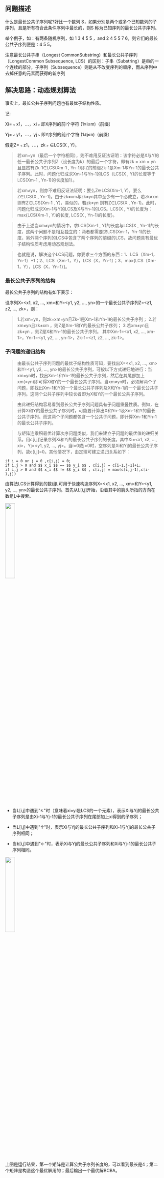 ## 问题描述

什么是最长公共子序列呢?好比一个数列 S，如果分别是两个或多个已知数列的子序列，且是所有符合此条件序列中最长的，则S 称为已知序列的最长公共子序列。

举个例子，如：有两条随机序列，如 1 3 4 5 5 ，and 2 4 5 5 7 6，则它们的最长公共子序列便是：4 5 5。

注意最长公共子串（Longest CommonSubstring）和最长公共子序列（LongestCommon Subsequence, LCS）的区别：子串（Substring）是串的一个连续的部分，子序列（Subsequence）则是从不改变序列的顺序，而从序列中去掉任意的元素而获得的新序列

## 解决思路：动态规划算法

 事实上，最长公共子序列问题也有最优子结构性质。

记:

Xi=﹤x1，⋯，xi﹥即X序列的前i个字符 (1≤i≤m)（前缀）

Yj=﹤y1，⋯，yj﹥即Y序列的前j个字符 (1≤j≤n)（前缀）

假定Z=﹤z1，⋯，zk﹥∈LCS(X , Y)。

  > 若xm=yn（最后一个字符相同），则不难用反证法证明：该字符必是X与Y的任一最长公共子序列Z（设长度为k）的最后一个字符，即有zk = xm = yn 且显然有Zk-1∈LCS(Xm-1 , Yn-1)即Z的前缀Zk-1是Xm-1与Yn-1的最长公共子序列。此时，问题化归成求Xm-1与Yn-1的LCS（LCS(X , Y)的长度等于LCS(Xm-1 , Yn-1)的长度加1）。

  > 若xm≠yn，则亦不难用反证法证明：要么Z∈LCS(Xm-1, Y)，要么Z∈LCS(X , Yn-1)。由于zk≠xm与zk≠yn其中至少有一个必成立，若zk≠xm则有Z∈LCS(Xm-1 , Y)，类似的，若zk≠yn 则有Z∈LCS(X , Yn-1)。此时，问题化归成求Xm-1与Y的LCS及X与Yn-1的LCS。LCS(X , Y)的长度为：max{LCS(Xm-1 , Y)的长度, LCS(X , Yn-1)的长度}。

  > 由于上述当xm≠yn的情况中，求LCS(Xm-1 , Y)的长度与LCS(X , Yn-1)的长度，这两个问题不是相互独立的：两者都需要求LCS(Xm-1，Yn-1)的长度。另外两个序列的LCS中包含了两个序列的前缀的LCS，故问题具有最优子结构性质考虑用动态规划法。

  > 也就是说，解决这个LCS问题，你要求三个方面的东西：1、LCS（Xm-1，Yn-1）+1；2、LCS（Xm-1，Y），LCS（X，Yn-1）；3、max{LCS（Xm-1，Y），LCS（X，Yn-1）}。

### 最长公共子序列的结构

最长公共子序列的结构有如下表示：

设序列X=<x1, x2, …, xm>和Y=<y1, y2, …, yn>的一个最长公共子序列Z=<z1, z2, …, zk>，则：

> 1.若xm=yn，则zk=xm=yn且Zk-1是Xm-1和Yn-1的最长公共子序列；
> 2.若xm≠yn且zk≠xm ，则Z是Xm-1和Y的最长公共子序列；
> 3.若xm≠yn且zk≠yn ，则Z是X和Yn-1的最长公共子序列。
> 其中Xm-1=<x1, x2, …, xm-1>，Yn-1=<y1, y2, …, yn-1>，Zk-1=<z1, z2, …, zk-1>。

### 子问题的递归结构

 > 由最长公共子序列问题的最优子结构性质可知，要找出X=<x1, x2, …, xm>和Y=<y1, y2, …, yn>的最长公共子序列，可按以下方式递归地进行：当xm=yn时，找出Xm-1和Yn-1的最长公共子序列，然后在其尾部加上xm(=yn)即可得X和Y的一个最长公共子序列。当xm≠yn时，必须解两个子问题，即找出Xm-1和Y的一个最长公共子序列及X和Yn-1的一个最长公共子序列。这两个公共子序列中较长者即为X和Y的一个最长公共子序列。

 > 由此递归结构容易看到最长公共子序列问题具有子问题重叠性质。例如，在计算X和Y的最长公共子序列时，可能要计算出X和Yn-1及Xm-1和Y的最长公共子序列。而这两个子问题都包含一个公共子问题，即计算Xm-1和Yn-1的最长公共子序列。

 > 与矩阵连乘积最优计算次序问题类似，我们来建立子问题的最优值的递归关系。用c[i,j]记录序列Xi和Yj的最长公共子序列的长度。其中Xi=<x1, x2, …, xi>，Yj=<y1, y2, …, yj>。当i=0或j=0时，空序列是Xi和Yj的最长公共子序列，故c[i,j]=0。其他情况下，由定理可建立递归关系如下：

    if i = 0 or j = 0 ,c[i,j] = 0;  
    if i,j > 0 and $$ x_i $$ == $$ y_i $$ , c[i,j] = c[i-1,j-1]+1;  
    if i,j > 0 and $$ x_i $$ != $$ y_i $$ , c[i,j] = max(c[i,j-1],c[i-1,j])
    
由算法LCS计算得到的数组L可用于快速构造序列X=<x1, x2, …, xm>和Y=<y1, y2, …, yn>的最长公共子序列。首先从L[i,j]开始，沿着其中的箭头所指的方向在数组L中搜索。  


 <img src="https://github.com/Choven-Meng/Python_Algorithms/blob/master/photo/lcs.png" width="25%" height="25%" />  


* 当L[i,j]中遇到"↖"时（意味着xi=yi是LCS的一个元素），表示Xi与Yj的最长公共子序列是由Xi-1与Yj-1的最长公共子序列在尾部加上xi得到的子序列；

* 当L[i,j]中遇到"↑"时，表示Xi与Yj的最长公共子序列和Xi-1与Yj的最长公共子序列相同；

* 当b[i,j]中遇到"←"时，表示Xi与Yj的最长公共子序列和Xi与Yj-1的最长公共子序列相同。



<img src="https://github.com/Choven-Meng/Python_Algorithms/blob/master/photo/lcs_run.png" width="25%" height="25%" />

上图是运行结果，第一个矩阵是计算公共子序列长度的，可以看到最长是4；第二个矩阵是构造这个最优解用的；最后输出一个最优解BCBA。
